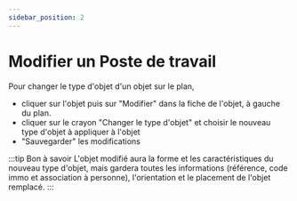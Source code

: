 ```yaml
---
sidebar_position: 2
---
```

# Modifier un Poste de travail

Pour changer le type d'objet d'un objet sur le plan,

-   cliquer sur l'objet puis sur "Modifier" dans la fiche de l'objet, à gauche du plan.
-   cliquer sur le crayon "Changer le type d'objet" et choisir le nouveau type d'objet à appliquer à l'objet
-   "Sauvegarder" les modifications

:::tip Bon à savoir
L'objet modifié aura la forme et les caractéristiques du nouveau type d'objet, mais gardera toutes les informations (référence, code immo et association à personne), l'orientation et le placement de l'objet remplacé.
:::